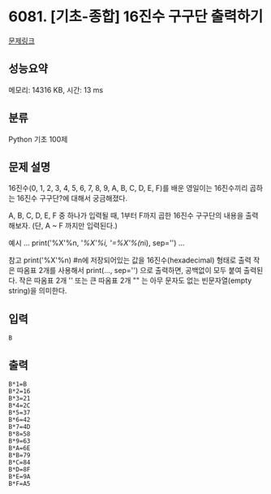 # 6081. [기초-종합] 16진수 구구단 출력하기

[문제링크](https://codeup.kr/problem.php?id=6081)

## 성능요약

메모리: 14316 KB, 시간: 13 ms

## 분류

Python 기초 100제

## 문제 설명

16진수(0, 1, 2, 3, 4, 5, 6, 7, 8, 9, A, B, C, D, E, F)를 배운
영일이는 16진수끼리 곱하는 16진수 구구단?에 대해서 궁금해졌다.

A, B, C, D, E, F 중 하나가 입력될 때,
1부터 F까지 곱한 16진수 구구단의 내용을 출력해보자.
(단, A ~ F 까지만 입력된다.)

예시
...
  print('%X'%n, '*%X'%i, '=%X'%(n*i), sep='')
...

참고
print('%X'%n)    #n에 저장되어있는 값을 16진수(hexadecimal) 형태로 출력
작은 따옴표 2개를 사용해서 print(..., sep='') 으로 출력하면, 공백없이 모두 붙여 출력된다.
작은 따옴표 2개 '' 또는 큰 따옴표 2개 "" 는 아무 문자도 없는 빈문자열(empty string)을 의미한다.

## 입력

```
B
```

## 출력

```
B*1=B
B*2=16
B*3=21
B*4=2C
B*5=37
B*6=42
B*7=4D
B*8=58
B*9=63
B*A=6E
B*B=79
B*C=84
B*D=8F
B*E=9A
B*F=A5
```